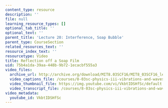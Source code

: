 ```yaml
---
content_type: resource
description: ''
file: null
learning_resource_types: []
optional_tab_title: ''
optional_text: ''
parent_title: 'Lecture 20: Interference, Soap Bubble'
parent_type: CourseSection
related_resources_text: ''
resource_index_text: ''
resourcetype: Video
title: Reflection off a Soap Film
uid: 75b4a1da-39aa-448b-9b72-1ecacbf555a3
video_files:
  archive_url: http://archive.org/download/MIT8.03SCF16/MIT8_03SCF16_lec20_300k.mp4
  video_captions_file: /courses/8-03sc-physics-iii-vibrations-and-waves-fall-2016/7dfb95f6feab5456bc4cecfb3aa4181e_VkbtIDSHfSc.vtt
  video_thumbnail_file: https://img.youtube.com/vi/VkbtIDSHfSc/default.jpg
  video_transcript_file: /courses/8-03sc-physics-iii-vibrations-and-waves-fall-2016/562e27d1f2e43e7ee036b7e351f972b5_VkbtIDSHfSc.pdf
video_metadata:
  youtube_id: VkbtIDSHfSc
---
```


